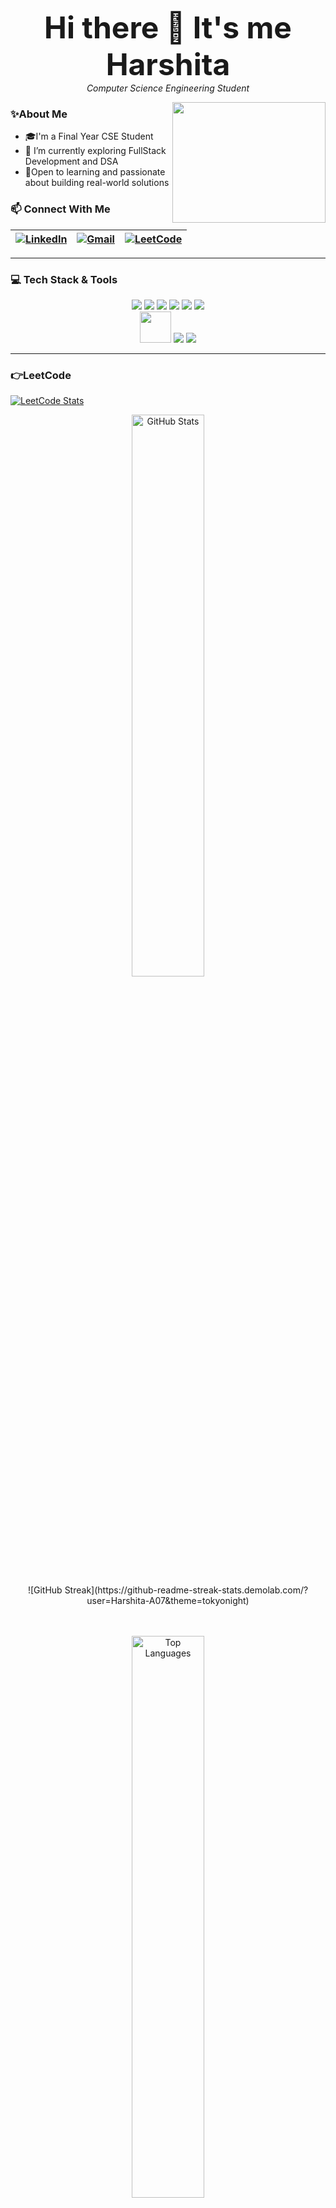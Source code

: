 <p align="center">
  <b><font size="8">Hi there 👋 It's me Harshita</font></b><br>
  <i>Computer Science Engineering Student</i>
</p>
<img align="right" src="https://media.giphy.com/media/KGhpQ5NMoWKQurlHwI/giphy.gif" width="245" height="193"/>

### ✨About Me

- 🎓I'm a Final Year CSE Student
- 🌱 I’m currently exploring FullStack Development and DSA
- 💬Open to learning and passionate about building real-world solutions
  
### 📫 Connect With Me
  | [![LinkedIn](https://img.shields.io/badge/LinkedIn-0077B5?style=for-the-badge&logo=linkedin&logoColor=white)](https://www.linkedin.com/in/harshita-a-642628271) | [![Gmail](https://img.shields.io/badge/Email-D14836?style=for-the-badge&logo=gmail&logoColor=white)](mailto:a.harshita077@gmail.com) | [![LeetCode](https://img.shields.io/badge/LeetCode-FFA116?style=for-the-badge&logo=leetcode&logoColor=black)](https://leetcode.com/Harshita__07) |
|---|---|---|

---
### 💻 Tech Stack & Tools 

<div align="center">
<img src="https://img.shields.io/badge/Java-ED8B00?style=for-the-badge&logo=java&logoColor=white" />
   <img src="https://img.shields.io/badge/MySQL-005C84?style=for-the-badge&logo=mysql&logoColor=white" />
  <img src="https://img.shields.io/badge/PHP-777BB4?style=for-the-badge&logo=php&logoColor=white" />
  <img src="https://img.shields.io/badge/HTML5-E34F26?style=for-the-badge&logo=html5&logoColor=white" />
  <img src="https://img.shields.io/badge/CSS3-1572B6?style=for-the-badge&logo=css3&logoColor=white" />
  <img src="https://img.shields.io/badge/JavaScript-F7DF1E?style=for-the-badge&logo=javascript&logoColor=black" />

  <br>
  <!-- Tools  -->
  <img height="50" width="50" src="https://img.icons8.com/color/48/000000/visual-studio-code-2019.png"/> 
  <img src="https://img.shields.io/badge/XAMPP-FB7A24?style=for-the-badge&logo=xampp&logoColor=white" />
  <img src="https://img.shields.io/badge/GitHub-181717?style=for-the-badge&logo=github&logoColor=white" />

  </div>
  
  ---
### 👉LeetCode
[![LeetCode Stats](https://leetcard.jacoblin.cool/Harshita__07?theme=dark&font=Antic%20Slab&ext=heatmap)](https://leetcode.com/Harshita__07)


<div align="center"> 
  <img src="https://github-readme-stats.vercel.app/api?username=Harshita-A07&show_icons=true&theme=tokyonight" alt="GitHub Stats" width="48%" /> 
  <br>
 ![GitHub Streak](https://github-readme-streak-stats.demolab.com/?user=Harshita-A07&theme=tokyonight)


  <br><br>
  <img src="https://github-readme-stats.vercel.app/api/top-langs/?username=Harshita-A07&layout=compact&theme=tokyonight" alt="Top Languages" width="48%" /> 
</div>

[![Harshita's github activity graph](https://github-readme-activity-graph.vercel.app/graph?username=Harshita-A07&bg_color=141414&color=fffaff&line=ffffff&point=95e0ea&area=true&hide_border=true)](https://github.com/ashutosh00710/github-readme-activity-graph)
